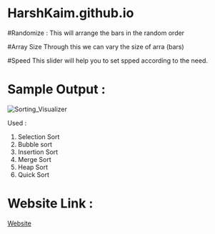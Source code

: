 # HarshKaim.github.io

#Randomize : This will arrange the bars in the random order

#Array Size Through this we can vary the size of arra (bars)

#Speed This slider will help you to set spped according to the need.

# Sample Output :

![Sorting_Visualizer](https://user-images.githubusercontent.com/83905981/175782483-887245bb-97ed-4009-8866-35d7c1d7eea5.png)

Used :

1. Selection Sort
2. Bubble sort
3. Insertion Sort
4. Merge Sort
5. Heap Sort
6. Quick Sort

# Website Link :

[Website](https://harshkaim.github.io/SortingVisualizer/)
